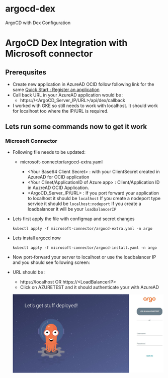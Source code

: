 # argocd-dex
ArgoCD with Dex Configuration
# ArgoCD Dex Integration with Microsoft connector 
## Prerequsites 
- Create new application in AzureAD OCID follow following link for the same
    [Quick Start : Register an application](https://docs.microsoft.com/en-us/azure/active-directory/develop/quickstart-register-app)
- Call back URL in your AzureAD application would be : 
    - https://<ArgoCD_Server_IP/URL>/api/dex/callback
- I worked with GKE so still needs to work with localhost. It should work for localhost too where the IP/URL is required.
 
## Lets run some commands now to get it work
### Microsoft Connector

- Following file needs to be updated: 
    - microsoft-connector/argocd-extra.yaml 

       -  \<Your Base64 Client Secret> : with your ClientSecret created in AzureAD for OCID application
       -  <Your Clinet/ApplicationID of Azure app> : Client/Application ID in AuzreAD OCID Application. 
       -  <ArgoCD_Server_IP/URL> : If you port forward your application to localhost it should be `localhost`
                                    If you create a nodeport type service it should be `localhost:nodeport`
                                    If you create a loadbalancer it will be your `loadbalancerIP`
- Lets first apply the file with configmap and secret changes 
    ```
    kubectl apply -f microsoft-connector/argocd-extra.yaml -n argo 
    ```
- Lets install argocd now
    ```
    kubectl apply -f microsoft-connector/argocd-install.yaml -n argo 
    ```
       
- Now port-forward your server to localhost or use the loadbalancer IP and you should see following screen: 
- URL should be : 
    -   https://localhost OR https://\<LoadBalancerIP>
    - Click on AZURETEST and it should authenticate your with AzureAD

    ![Login Page](ss/Login.JPG)